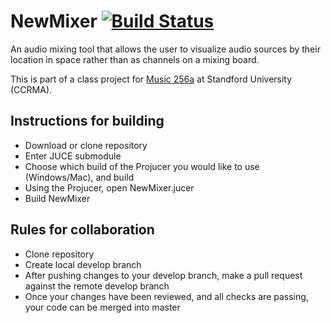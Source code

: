 # NewMixer [![Build Status](https://travis-ci.com/jatinchowdhury18/NewMixer.svg?branch=master)](https://travis-ci.com/jatinchowdhury18/NewMixer)

An audio mixing tool that allows the user to visualize audio sources by their location in space rather than as channels on a mixing board.

This is part of a class project for [Music 256a](https://ccrma.stanford.edu/courses/256a/) at Standford University (CCRMA).

## Instructions for building
  - Download or clone repository
  - Enter JUCE submodule
  - Choose which build of the Projucer you would like to use (Windows/Mac), and build
  - Using the Projucer, open NewMixer.jucer
  - Build NewMixer

## Rules for collaboration
  - Clone repository
  - Create local develop branch
  - After pushing changes to your develop branch, make a pull request against the remote develop branch
  - Once your changes have been reviewed, and all checks are passing, your code can be merged into master